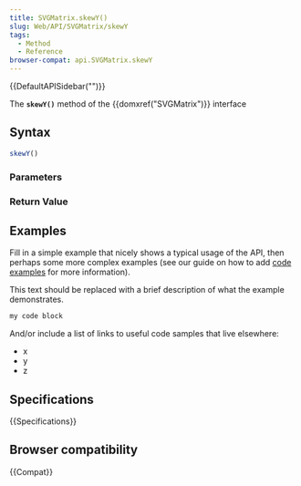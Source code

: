 ```yaml
---
title: SVGMatrix.skewY()
slug: Web/API/SVGMatrix/skewY
tags:
  - Method
  - Reference
browser-compat: api.SVGMatrix.skewY
---
```

{{DefaultAPISidebar("")}}

The **`skewY()`** method of the {{domxref("SVGMatrix")}} interface 

## Syntax

```js
skewY()
```

### Parameters



### Return Value



## Examples

Fill in a simple example that nicely shows a typical usage of the API, then perhaps some more complex examples (see our guide on how to add [code examples](/en-US/docs/MDN/Contribute/Structures/Code_examples) for more information).

This text should be replaced with a brief description of what the example demonstrates.

```js
my code block
```

And/or include a list of links to useful code samples that live elsewhere:

*   x
*   y
*   z

## Specifications

{{Specifications}}

## Browser compatibility

{{Compat}}


